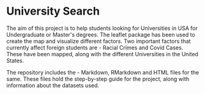 # University Search
The aim of this project is to help students looking for Universities in USA for Undergraduate or Master's degrees. The leaflet package has been used to create the map and visualize different factors. Two important factors that currently affect foreign students are - Racial Crimes and Covid Cases. These have been mapped, along with the different Universities in the United States. 

The repository includes the - Markdown, RMarkdown and HTML files for the same. These files hold the step-by-step guide for the project, along with information about the datasets used.

